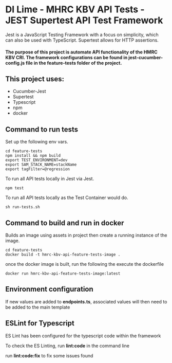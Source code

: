 # DI Lime - MHRC KBV API Tests - JEST Supertest API Test Framework
Jest is a JavaScript Testing Framework with a focus on simplicity, which can also be used with TypeScript.
Supertest allows for HTTP assertions.

#### The purpose of this project is automate API functionality of the HMRC KBV CRI. The framework configurations can be found in jest-cucumber-config.js file in the feature-tests folder of the project.

## This project uses:
- Cucumber-Jest
- Supertest
- Typescript
- npm
- docker

## Command to run tests

Set up the following env vars.
```shell
cd feature-tests
npm install && npm build
export TEST_ENVIRONMENT=dev
export SAM_STACK_NAME=stackName
export tagFilter=@regression
```

To run all API tests locally in Jest via Jest.
```shell
npm test
```

To run all API tests locally as the Test Container would do.
```shell
sh run-tests.sh
```

## Command to build and run in docker
Builds an image using assets in project then create a running instance of the image.

```shell
cd feature-tests
docker build -t hmrc-kbv-api-feature-tests-image .
```

once the docker image is built, run the following the execute the dockerfile
```shell
docker run hmrc-kbv-api-feature-tests-image:latest
```

## Environment configuration
If new values are added to **endpoints.ts**, associated values will then need to be added to the main template

## ESLint for Typescript
ES Lint has been configured for the typescript code within the framework

To check the ES Linting, run **lint:code** in the command line

run **lint:code:fix** to fix some issues found
